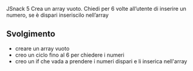
JSnack 5
 Crea un array vuoto.
 Chiedi per 6 volte all’utente di inserire un numero,
 se è dispari inseriscilo nell’array
## Svolgimento
- creare un array vuoto
- creo un ciclo fino al 6 per chiedere i numeri
- creo un if che vada a prendere i numeri dispari e li inserica nell'array

